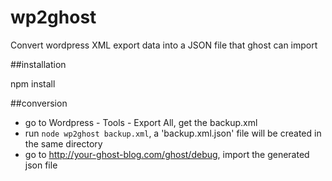 wp2ghost
========

Convert wordpress XML export data into a JSON file that ghost can import


##installation

  npm install
  

##conversion

- go to Wordpress - Tools - Export All, get the backup.xml
- run `node wp2ghost backup.xml`, a 'backup.xml.json' file will be created in the same directory
- go to http://your-ghost-blog.com/ghost/debug, import the generated json file

